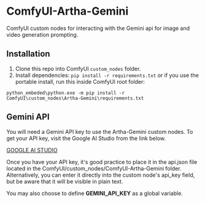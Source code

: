 # ComfyUI-Artha-Gemini
ComfyUI custom nodes for interacting with the Gemini api for image and video generation prompting.

## Installation
1. Clone this repo into ComfyUI `custom_nodes` folder.
2. Install dependencies: `pip install -r requirements.txt`
   or if you use the portable install, run this inside ComfyUI root folder:

  `python_embeded\python.exe -m pip install -r ComfyUI\custom_nodes\Artha-Gemini\requirements.txt`

## Gemini API

You will need a Gemini API key to use the Artha-Gemini custom nodes. 
To get your API key, visit the Google AI Studio from the link below.

<a href="https://aistudio.google.com" target="_blank">GOOGLE AI STUDIO</a>

Once you have your API key, it's good practice to place it in the api.json 
file located in the ComfyUI/custom_nodes/ComfyUI-Artha-Gemini folder.
Alternatively, you can enter it directly into the custom node's api_key field, 
but be aware that it will be visible in plain text.

You may also choose to define **GEMINI_API_KEY** as a global variable.

